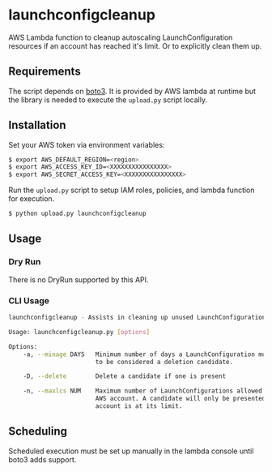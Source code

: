 # launchconfigcleanup

AWS Lambda function to cleanup autoscaling LaunchConfiguration resources if an
account has reached it's limit. Or to explicitly clean them up.

## Requirements

The script depends on [boto3](http://boto3.readthedocs.org/en/latest/).  It is provided by AWS lambda at runtime but the library is needed to execute the `upload.py` script locally.

## Installation

Set your AWS token via environment variables:

```bash
$ export AWS_DEFAULT_REGION=<region>
$ export AWS_ACCESS_KEY_ID=<XXXXXXXXXXXXXXXX>
$ export AWS_SECRET_ACCESS_KEY=<XXXXXXXXXXXXXXXX>
```

Run the `upload.py` script to setup IAM roles, policies, and lambda function for execution.

```bash
$ python upload.py launchconfigcleanup
```

## Usage

### Dry Run

There is no DryRun supported by this API.

### CLI Usage

```sh
launchconfigcleanup - Assists in cleaning up unused LaunchConfigurations

Usage: launchconfigcleanup.py [options]

Options:
    -a, --minage DAYS   Minimum number of days a LaunchConfiguration must be
                        to be considered a deletion candidate.

    -D, --delete        Delete a candidate if one is present

    -n, --maxlcs NUM    Maximum number of LaunchConfigurations allowed in the
                        AWS account. A candidate will only be presented if the
                        account is at its limit.
```

## Scheduling

Scheduled execution must be set up manually in the lambda console until boto3 adds support.
